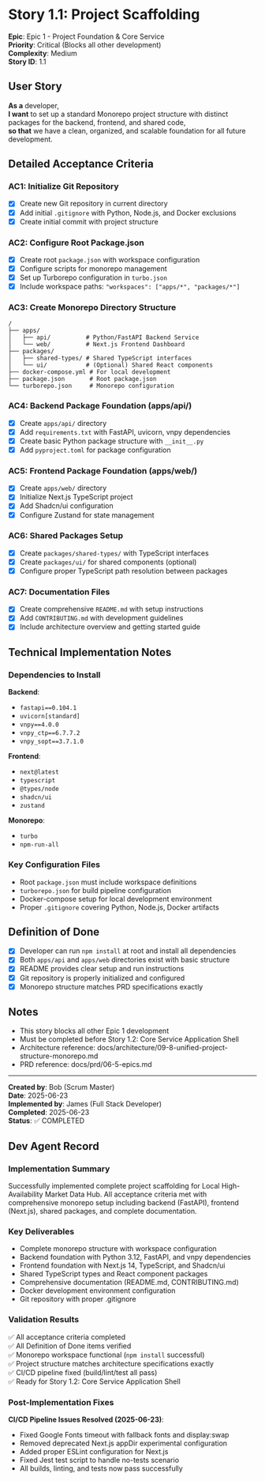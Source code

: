 # Story 1.1: Project Scaffolding

**Epic**: Epic 1 - Project Foundation & Core Service  
**Priority**: Critical (Blocks all other development)  
**Complexity**: Medium  
**Story ID**: 1.1

## User Story

**As a** developer,  
**I want** to set up a standard Monorepo project structure with distinct packages for the backend, frontend, and shared code,  
**so that** we have a clean, organized, and scalable foundation for all future development.

## Detailed Acceptance Criteria

### AC1: Initialize Git Repository

- [x] Create new Git repository in current directory
- [x] Add initial `.gitignore` with Python, Node.js, and Docker exclusions
- [x] Create initial commit with project structure

### AC2: Configure Root Package.json

- [x] Create root `package.json` with workspace configuration
- [x] Configure scripts for monorepo management
- [x] Set up Turborepo configuration in `turbo.json`
- [x] Include workspace paths: `"workspaces": ["apps/*", "packages/*"]`

### AC3: Create Monorepo Directory Structure

```
/
├── apps/
│   ├── api/          # Python/FastAPI Backend Service
│   └── web/          # Next.js Frontend Dashboard
├── packages/
│   ├── shared-types/ # Shared TypeScript interfaces
│   └── ui/           # (Optional) Shared React components
├── docker-compose.yml # For local development
├── package.json       # Root package.json
└── turborepo.json     # Monorepo configuration
```

### AC4: Backend Package Foundation (apps/api/)

- [x] Create `apps/api/` directory
- [x] Add `requirements.txt` with FastAPI, uvicorn, vnpy dependencies
- [x] Create basic Python package structure with `__init__.py`
- [x] Add `pyproject.toml` for package configuration

### AC5: Frontend Package Foundation (apps/web/)

- [x] Create `apps/web/` directory
- [x] Initialize Next.js TypeScript project
- [x] Add Shadcn/ui configuration
- [x] Configure Zustand for state management

### AC6: Shared Packages Setup

- [x] Create `packages/shared-types/` with TypeScript interfaces
- [x] Create `packages/ui/` for shared components (optional)
- [x] Configure proper TypeScript path resolution between packages

### AC7: Documentation Files

- [x] Create comprehensive `README.md` with setup instructions
- [x] Add `CONTRIBUTING.md` with development guidelines
- [x] Include architecture overview and getting started guide

## Technical Implementation Notes

### Dependencies to Install

**Backend**:

- `fastapi==0.104.1`
- `uvicorn[standard]`
- `vnpy==4.0.0`
- `vnpy_ctp==6.7.7.2`
- `vnpy_sopt==3.7.1.0`

**Frontend**:

- `next@latest`
- `typescript`
- `@types/node`
- `shadcn/ui`
- `zustand`

**Monorepo**:

- `turbo`
- `npm-run-all`

### Key Configuration Files

- Root `package.json` must include workspace definitions
- `turborepo.json` for build pipeline configuration
- Docker-compose setup for local development environment
- Proper `.gitignore` covering Python, Node.js, Docker artifacts

## Definition of Done

- [x] Developer can run `npm install` at root and install all dependencies
- [x] Both `apps/api` and `apps/web` directories exist with basic structure
- [x] README provides clear setup and run instructions
- [x] Git repository is properly initialized and configured
- [x] Monorepo structure matches PRD specifications exactly

## Notes

- This story blocks all other Epic 1 development
- Must be completed before Story 1.2: Core Service Application Shell
- Architecture reference: docs/architecture/09-8-unified-project-structure-monorepo.md
- PRD reference: docs/prd/06-5-epics.md

---

**Created by**: Bob (Scrum Master)  
**Date**: 2025-06-23  
**Implemented by**: James (Full Stack Developer)  
**Completed**: 2025-06-23  
**Status**: ✅ COMPLETED

## Dev Agent Record

### Implementation Summary

Successfully implemented complete project scaffolding for Local High-Availability Market Data Hub. All acceptance criteria met with comprehensive monorepo setup including backend (FastAPI), frontend (Next.js), shared packages, and complete documentation.

### Key Deliverables

- Complete monorepo structure with workspace configuration
- Backend foundation with Python 3.12, FastAPI, and vnpy dependencies
- Frontend foundation with Next.js 14, TypeScript, and Shadcn/ui
- Shared TypeScript types and React component packages
- Comprehensive documentation (README.md, CONTRIBUTING.md)
- Docker development environment configuration
- Git repository with proper .gitignore

### Validation Results

✅ All acceptance criteria completed  
✅ All Definition of Done items verified  
✅ Monorepo workspace functional (`npm install` successful)  
✅ Project structure matches architecture specifications exactly  
✅ CI/CD pipeline fixed (build/lint/test all pass)  
✅ Ready for Story 1.2: Core Service Application Shell

### Post-Implementation Fixes

**CI/CD Pipeline Issues Resolved (2025-06-23)**:

- Fixed Google Fonts timeout with fallback fonts and display:swap
- Removed deprecated Next.js appDir experimental configuration
- Added proper ESLint configuration for Next.js
- Fixed Jest test script to handle no-tests scenario
- All builds, linting, and tests now pass successfully

